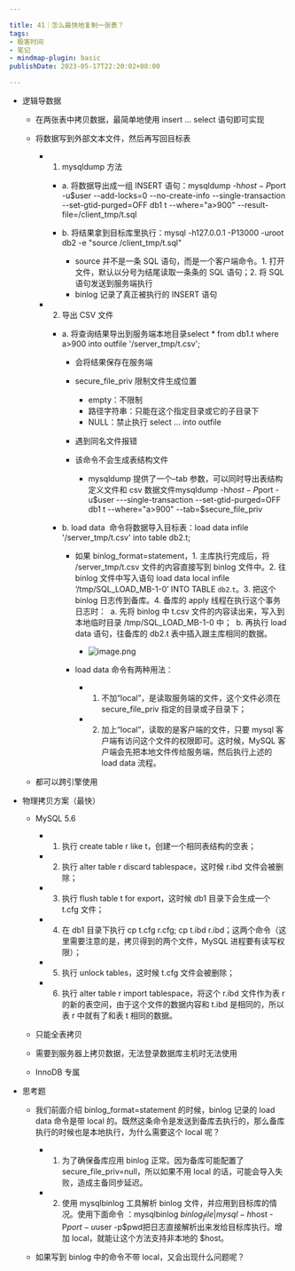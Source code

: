 ```yaml
---

title: 41｜怎么最快地复制一张表？
tags:
- 极客时间
- 笔记
- mindmap-plugin: basic
publishDate: 2023-05-17T22:20:02+08:00

---
```


- 逻辑导数据

  - 在两张表中拷贝数据，最简单地使用 insert … select 语句即可实现
  - 将数据写到外部文本文件，然后再写回目标表

    - 1. mysqldump 方法

      - a. 将数据导出成一组 INSERT 语句：mysqldump -h$host -P$port -u$user --add-locks=0 --no-create-info --single-transaction --set-gtid-purged=OFF db1 t --where="a>900" --result-file=/client_tmp/t.sql
      - b. 将结果拿到目标库里执行：mysql -h127.0.0.1 -P13000 -uroot db2 -e "source /client_tmp/t.sql"

        - source 并不是一条 SQL 语句，而是一个客户端命令。1. 打开文件，默认以分号为结尾读取一条条的 SQL 语句；2. 将 SQL 语句发送到服务端执行
        - binlog 记录了真正被执行的 INSERT 语句

    - 2. 导出 CSV 文件

      - a. 将查询结果导出到服务端本地目录select * from db1.t where a>900 into outfile '/server_tmp/t.csv';

        - 会将结果保存在服务端
        - secure_file_priv 限制文件生成位置

          - empty：不限制
          - 路径字符串：只能在这个指定目录或它的子目录下
          - NULL：禁止执行 select … into outfile

        - 遇到同名文件报错
        - 该命令不会生成表结构文件

          - mysqldump 提供了一个–tab 参数，可以同时导出表结构定义文件和 csv 数据文件mysqldump -h$host -P$port -u$user ---single-transaction --set-gtid-purged=OFF db1 t --where="a>900" --tab=$secure_file_priv

      - b. load data  命令将数据导入目标表：load data infile '/server_tmp/t.csv' into table db2.t;

        - 如果 binlog_format=statement，1. 主库执行完成后，将 /server_tmp/t.csv 文件的内容直接写到 binlog 文件中。2. 往 binlog 文件中写入语句 load data local infile ‘/tmp/SQL_LOAD_MB-1-0’ INTO TABLE `db2`.`t`。3. 把这个 binlog 日志传到备库。4. 备库的 apply 线程在执行这个事务日志时：  a. 先将 binlog 中 t.csv 文件的内容读出来，写入到本地临时目录 /tmp/SQL_LOAD_MB-1-0 中；  b. 再执行 load data 语句，往备库的 db2.t 表中插入跟主库相同的数据。
          - ![image.png](https://cdn.jsdelivr.net/gh/11ze/static/images/mysql45-41-1.png)

        - load data 命令有两种用法：

          - 1. 不加“local”，是读取服务端的文件，这个文件必须在 secure_file_priv 指定的目录或子目录下；
          - 2. 加上“local”，读取的是客户端的文件，只要 mysql 客户端有访问这个文件的权限即可。这时候，MySQL 客户端会先把本地文件传给服务端，然后执行上述的 load data 流程。

  - 都可以跨引擎使用

- 物理拷贝方案（最快）

  - MySQL 5.6

    - 1. 执行 create table r like t，创建一个相同表结构的空表；
    - 2. 执行 alter table r discard tablespace，这时候 r.ibd 文件会被删除；
    - 3. 执行 flush table t for export，这时候 db1 目录下会生成一个 t.cfg 文件；
    - 4. 在 db1 目录下执行 cp t.cfg r.cfg; cp t.ibd r.ibd；这两个命令（这里需要注意的是，拷贝得到的两个文件，MySQL 进程要有读写权限）；
    - 5. 执行 unlock tables，这时候 t.cfg 文件会被删除；
    - 6. 执行 alter table r import tablespace，将这个 r.ibd 文件作为表 r 的新的表空间，由于这个文件的数据内容和 t.ibd 是相同的，所以表 r 中就有了和表 t 相同的数据。

  - 只能全表拷贝
  - 需要到服务器上拷贝数据，无法登录数据库主机时无法使用
  - InnoDB 专属

- 思考题

  - 我们前面介绍 binlog_format=statement 的时候，binlog 记录的 load data 命令是带 local 的。既然这条命令是发送到备库去执行的，那么备库执行的时候也是本地执行，为什么需要这个 local 呢？

    - 1. 为了确保备库应用 binlog 正常。因为备库可能配置了 secure_file_priv=null，所以如果不用 local 的话，可能会导入失败，造成主备同步延迟。
    - 2. 使用 mysqlbinlog 工具解析 binlog 文件，并应用到目标库的情况。使用下面命令 ：mysqlbinlog $binlog_file | mysql -h$host -P$port -u$user -p$pwd把日志直接解析出来发给目标库执行。增加 local，就能让这个方法支持非本地的 $host。

  - 如果写到 binlog 中的命令不带 local，又会出现什么问题呢？
